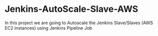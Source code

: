 # Jenkins-AutoScale-Slave-AWS

In this project we are going to Autoscale the Jenkins Slave/Slaves (AWS EC2 instances) using Jenkins Pipeline Job


